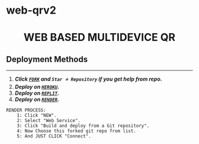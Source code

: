 # web-qrv2
<h1 align="center"> WEB BASED MULTIDEVICE QR </h1>

  

     
  </body>
</html>


## Deployment Methods
---
1.  ***Click [`FORK`](https://github.com/Alp24ni/web-qrv2/fork) and `Star ⭐ Repository` if you get help from repo.***
2.  ***Deploy on [`HEROKU`](https://dashboard.heroku.com/new?template=https://github.com/Alp24ni/web-qrv2).***
3.  ***Deploy on [`REPLIT`](https://replit.com/github.com/Alp24ni/web-qrv2).***
4. ***Deploy on [`RENDER`](https://dashboard.render.com/login).***
```
RENDER PROCESS:
    1: Click "NEW".
    2: Select "Web Service".
    3: Click "Build and deploy from a Git repository".
    4: Now Choose this forked git repo from list.
    5: And JUST CLICK "Connect". 
```

